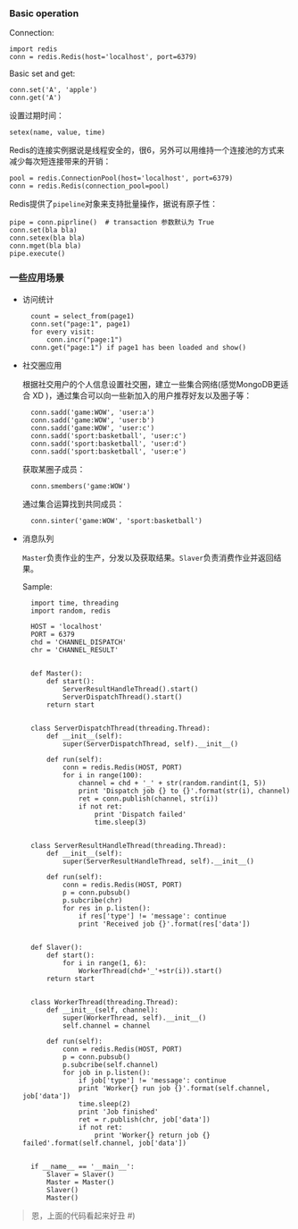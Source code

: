 ### Basic operation

Connection:

    import redis
    conn = redis.Redis(host='localhost', port=6379)

Basic set and get:

    conn.set('A', 'apple')
    conn.get('A')

设置过期时间：

    setex(name, value, time)

Redis的连接实例据说是线程安全的，很6，另外可以用维持一个连接池的方式来减少每次短连接带来的开销：

    pool = redis.ConnectionPool(host='localhost', port=6379)
    conn = redis.Redis(connection_pool=pool)

Redis提供了`pipeline`对象来支持批量操作，据说有原子性：

    pipe = conn.piprline()  # transaction 参数默认为 True
    conn.set(bla bla)
    conn.setex(bla bla)
    conn.mget(bla bla)
    pipe.execute()


### 一些应用场景

* 访问统计

        count = select_from(page1)
        conn.set("page:1", page1)
        for every visit:
            conn.incr("page:1")
        conn.get("page:1") if page1 has been loaded and show()


* 社交圈应用

    根据社交用户的个人信息设置社交圈，建立一些集合网络(感觉MongoDB更适合 XD )，通过集合可以向一些新加入的用户推荐好友以及圈子等：

        conn.sadd('game:WOW', 'user:a')
        conn.sadd('game:WOW', 'user:b')
        conn.sadd('game:WOW', 'user:c')
        conn.sadd('sport:basketball', 'user:c')
        conn.sadd('sport:basketball', 'user:d')
        conn.sadd('sport:basketball', 'user:e')

    获取某圈子成员：

        conn.smembers('game:WOW')

    通过集合运算找到共同成员：

        conn.sinter('game:WOW', 'sport:basketball')



* 消息队列

    `Master`负责作业的生产，分发以及获取结果。`Slaver`负责消费作业并返回结果。

    Sample:

        import time, threading
        import random, redis

        HOST = 'localhost'
        PORT = 6379
        chd = 'CHANNEL_DISPATCH'
        chr = 'CHANNEL_RESULT'


        def Master():
            def start():
                ServerResultHandleThread().start()
                ServerDispatchThread().start()
            return start


        class ServerDispatchThread(threading.Thread):
            def __init__(self):
                super(ServerDispatchThread, self).__init__()

            def run(self):
                conn = redis.Redis(HOST, PORT)
                for i in range(100):
                    channel = chd + '_' + str(random.randint(1, 5))
                    print 'Dispatch job {} to {}'.format(str(i), channel)
                    ret = conn.publish(channel, str(i))
                    if not ret:
                        print 'Dispatch failed'
                        time.sleep(3)


        class ServerResultHandleThread(threading.Thread):
            def __init__(self):
                super(ServerResultHandleThread, self).__init__()

            def run(self):
                conn = redis.Redis(HOST, PORT)
                p = conn.pubsub()
                p.subcribe(chr)
                for res in p.listen():
                    if res['type'] != 'message': continue
                    print 'Received job {}'.format(res['data'])


        def Slaver():
            def start():
                for i in range(1, 6):
                    WorkerThread(chd+'_'+str(i)).start()
            return start


        class WorkerThread(threading.Thread):
            def __init__(self, channel):
                super(WorkerThread, self).__init__()
                self.channel = channel

            def run(self):
                conn = redis.Redis(HOST, PORT)
                p = conn.pubsub()
                p.subcribe(self.channel)
                for job in p.listen():
                    if job['type'] != 'message': continue
                    print 'Worker{} run job {}'.format(self.channel, job['data'])
                    time.sleep(2)
                    print 'Job finished'
                    ret = r.publish(chr, job['data'])
                    if not ret:
                        print 'Worker{} return job {} failed'.format(self.channel, job['data'])


        if __name__ == '__main__':
            Slaver = Slaver()
            Master = Master()
            Slaver()
            Master()        


> 恩，上面的代码看起来好丑 #)
